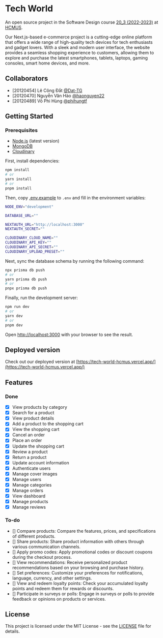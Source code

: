 # Tech World

An open source project in the Software Design course [20_3 (2022-2023)](https://courses.fit.hcmus.edu.vn/course/view.php?id=3622) at [HCMUS](https://www.hcmus.edu.vn/).

Our Next.js-based e-commerce project is a cutting-edge online platform that offers a wide range of high-quality tech devices for tech enthusiasts and gadget lovers. With a sleek and modern user interface, the website provides a seamless shopping experience to customers, allowing them to explore and purchase the latest smartphones, tablets, laptops, gaming consoles, smart home devices, and more.

## Collaborators

-   [20120454] Lê Công Đắt [@Dat-TG](https://github.com/Dat-TG)
-   [20120470] Nguyễn Văn Hào [@haonguyen22](https://github.com/haonguyen22)
-   [20120489] Võ Phi Hùng [@phihungtf](https://github.com/phihungtf)

## Getting Started

### Prerequisites

-   [Node.js](https://nodejs.org/en/) (latest version)
-   [MongoDB](https://www.mongodb.com/)
-   [Cloudinary](https://cloudinary.com/)

First, install dependencies:

```bash
npm install
# or
yarn install
# or
pnpm install
```

Then, copy [.env.example](.env.example) to `.env` and fill in the environment variables:

```bash
NODE_ENV="development"

DATABASE_URL=""

NEXTAUTH_URL="http://localhost:3000"
NEXTAUTH_SECRET=""

CLOUDINARY_CLOUD_NAME=""
CLOUDINARY_API_KEY=""
CLOUDINARY_API_SECRET=""
CLOUDINARY_UPLOAD_PRESET=""
```

Next, sync the database schema by running the following command:

```bash
npx prisma db push
# or
yarn prisma db push
# or
pnpx prisma db push
```

Finally, run the development server:

```bash
npm run dev
# or
yarn dev
# or
pnpm dev
```

Open [http://localhost:3000](http://localhost:3000) with your browser to see the result.

## Deployed version

Check out our deployed version at [https://tech-world-hcmus.vercel.app/](https://tech-world-hcmus.vercel.app/)

## Features

### Done

-   [x] View products by category
-   [x] Search for a product
-   [x] View product details
-   [x] Add a product to the shopping cart
-   [x] View the shopping cart
-   [x] Cancel an order
-   [x] Place an order
-   [x] Update the shopping cart
-   [x] Review a product
-   [x] Return a product
-   [x] Update account information
-   [x] Authenticate users
-   [x] Manage cover images
-   [x] Manage users
-   [x] Manage categories
-   [x] Manage orders
-   [x] View dashboard
-   [x] Manage products
-   [x] Manage reviews

### To-do

-   [] Compare products: Compare the features, prices, and specifications of different products.
-   [] Share products: Share product information with others through various communication channels.
-   [] Apply promo codes: Apply promotional codes or discount coupons during the checkout process.
-   [] View recommendations: Receive personalized product recommendations based on your browsing and purchase history.
-   [] Set preferences: Customize your preferences for notifications, language, currency, and other settings.
-   [] View and redeem loyalty points: Check your accumulated loyalty points and redeem them for rewards or discounts.
-   [] Participate in surveys or polls: Engage in surveys or polls to provide feedback or opinions on products or services.

## License

This project is licensed under the MIT License - see the [LICENSE](LICENSE.md) file for details.

